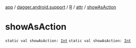 [app](../../../index.md) / [dagger.android.support](../../index.md) / [R](../index.md) / [attr](index.md) / [showAsAction](./show-as-action.md)

# showAsAction

`static val showAsAction: `[`Int`](https://kotlinlang.org/api/latest/jvm/stdlib/kotlin/-int/index.html)
`static val showAsAction: `[`Int`](https://kotlinlang.org/api/latest/jvm/stdlib/kotlin/-int/index.html)